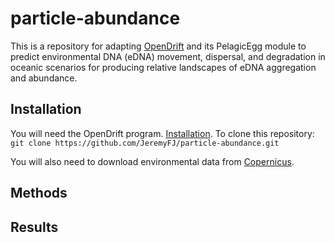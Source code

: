 # particle-abundance
This is a repository for adapting [OpenDrift](https://opendrift.github.io) and its PelagicEgg module to predict environmental DNA (eDNA) movement, dispersal, and degradation in oceanic scenarios for producing relative landscapes of eDNA aggregation and abundance. 
## Installation
You will need the OpenDrift program. [Installation](https://opendrift.github.io/install.html). 
To clone this repository:
`git clone https://github.com/JeremyFJ/particle-abundance.git`

You will also need to download environmental data from [Copernicus](https://marine.copernicus.eu). 
## Methods

## Results 